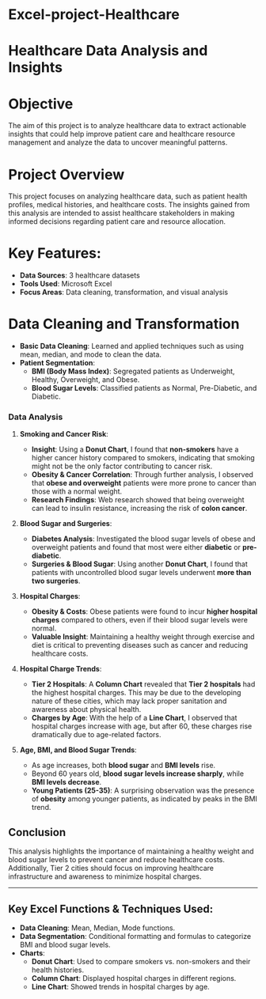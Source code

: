 # Excel-project-Healthcare
# Healthcare Data Analysis and Insights

# Objective
The aim of this project is to analyze healthcare data to extract actionable insights that could help improve patient care and healthcare resource management and analyze the data to uncover meaningful patterns.

# Project Overview
This project focuses on analyzing healthcare data, such as patient health profiles, medical histories, and healthcare costs. The insights gained from this analysis are intended to assist healthcare stakeholders in making informed decisions regarding patient care and resource allocation.

# Key Features:
- **Data Sources**: 3 healthcare datasets
- **Tools Used**: Microsoft Excel
- **Focus Areas**: Data cleaning, transformation, and visual analysis

# Data Cleaning and Transformation
- **Basic Data Cleaning**: Learned and applied techniques such as using mean, median, and mode to clean the data.
- **Patient Segmentation**:
  - **BMI (Body Mass Index)**: Segregated patients as Underweight, Healthy, Overweight, and Obese.
  - **Blood Sugar Levels**: Classified patients as Normal, Pre-Diabetic, and Diabetic.
  
### Data Analysis
1. **Smoking and Cancer Risk**:
   - **Insight**: Using a **Donut Chart**, I found that **non-smokers** have a higher cancer history compared to smokers, indicating that smoking might not be the only factor contributing to cancer risk.
   - **Obesity & Cancer Correlation**: Through further analysis, I observed that **obese and overweight** patients were more prone to cancer than those with a normal weight.
   - **Research Findings**: Web research showed that being overweight can lead to insulin resistance, increasing the risk of **colon cancer**.
   
2. **Blood Sugar and Surgeries**:
   - **Diabetes Analysis**: Investigated the blood sugar levels of obese and overweight patients and found that most were either **diabetic** or **pre-diabetic**.
   - **Surgeries & Blood Sugar**: Using another **Donut Chart**, I found that patients with uncontrolled blood sugar levels underwent **more than two surgeries**.

3. **Hospital Charges**:
   - **Obesity & Costs**: Obese patients were found to incur **higher hospital charges** compared to others, even if their blood sugar levels were normal.
   - **Valuable Insight**: Maintaining a healthy weight through exercise and diet is critical to preventing diseases such as cancer and reducing healthcare costs.

4. **Hospital Charge Trends**:
   - **Tier 2 Hospitals**: A **Column Chart** revealed that **Tier 2 hospitals** had the highest hospital charges. This may be due to the developing nature of these cities, which may lack proper sanitation and awareness about physical health.
   - **Charges by Age**: With the help of a **Line Chart**, I observed that hospital charges increase with age, but after 60, these charges rise dramatically due to age-related factors.

5. **Age, BMI, and Blood Sugar Trends**:
   - As age increases, both **blood sugar** and **BMI levels** rise.
   - Beyond 60 years old, **blood sugar levels increase sharply**, while **BMI levels decrease**.
   - **Young Patients (25-35)**: A surprising observation was the presence of **obesity** among younger patients, as indicated by peaks in the BMI trend.

## Conclusion
This analysis highlights the importance of maintaining a healthy weight and blood sugar levels to prevent cancer and reduce healthcare costs. Additionally, Tier 2 cities should focus on improving healthcare infrastructure and awareness to minimize hospital charges.

---

## Key Excel Functions & Techniques Used:
- **Data Cleaning**: Mean, Median, Mode functions.
- **Data Segmentation**: Conditional formatting and formulas to categorize BMI and blood sugar levels.
- **Charts**:
  - **Donut Chart**: Used to compare smokers vs. non-smokers and their health histories.
  - **Column Chart**: Displayed hospital charges in different regions.
  - **Line Chart**: Showed trends in hospital charges by age.



